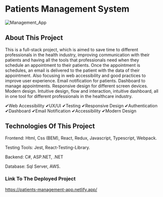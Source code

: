  # Patients Management System

![Management_App](https://github.com/JuanJefry23/Health_Management_App/assets/57572366/65a0f749-6394-4758-acd1-96a2719402fa)



## About This Project



This is a full-stack project, which is aimed to save time to different professionals in the health industry, improving communication with their patients and having all the tools that professionals need when they schedule an appointment to their patients. Once the appointment is schedules, an email is delivered to the patient with the data of their appointment.
Also focusing in web accessibility and good practices to improve user experience. Email notification for patients. Dashboard to manage appointments. Responsive design for different screen devices. Modern design. Intuitive design, flow and interaction, intuitive dashboard,  all in one tool for different professionals in the healthcare industry.



✔Web Accessibility  ✔UX/UI  ✔Testing ✔Responsive Design  ✔Authentication  ✔Dashboard  ✔Email Notification ✔Accessibility ✔Modern Design 




## Technologies Of This Project




Frontend: Html, Css (BEM), React, Redux, Javascript, Typescript, Webpack. 



Testing Tools: Jest, React-Testing-Library.


Backend: C#, ASP.NET, .NET


Database: Sql Server, AWS.


### Link To The Deployed Project
https://patients-management-app.netlify.app/
